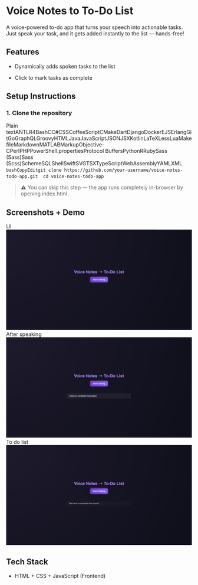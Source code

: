  Voice Notes to To-Do List
============================

A voice-powered to-do app that turns your speech into actionable tasks. Just speak your task, and it gets added instantly to the list — hands-free!

 Features
-----------

*    Dynamically adds spoken tasks to the list
    
*    Click to mark tasks as complete
    

 Setup Instructions
----------------------

### 1\. Clone the repository

Plain textANTLR4BashCC#CSSCoffeeScriptCMakeDartDjangoDockerEJSErlangGitGoGraphQLGroovyHTMLJavaJavaScriptJSONJSXKotlinLaTeXLessLuaMakefileMarkdownMATLABMarkupObjective-CPerlPHPPowerShell.propertiesProtocol BuffersPythonRRubySass (Sass)Sass (Scss)SchemeSQLShellSwiftSVGTSXTypeScriptWebAssemblyYAMLXML`   bashCopyEditgit clone https://github.com/your-username/voice-notes-todo-app.git  cd voice-notes-todo-app   `


> ⚠️ You can skip this step — the app runs completely in-browser by opening index.html.

 Screenshots + Demo
---------------------
UI
![Before](before.png)
After speaking
![Speech-to-text](speech-to-task.png)
To do list
![After](task.png)

 Tech Stack
-------------

*   HTML + CSS + JavaScript (Frontend)
